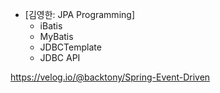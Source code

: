 - [김영한: JPA Programming]
  - iBatis
  - MyBatis
  - JDBCTemplate
  - JDBC API


https://velog.io/@backtony/Spring-Event-Driven
